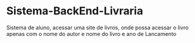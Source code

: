 # Sistema-BackEnd-Livraria
Sistema de aluno, acessar uma site de livros, onde possa acessar o livro apenas com o nome do autor e nome do livro e ano de Lancamento 
